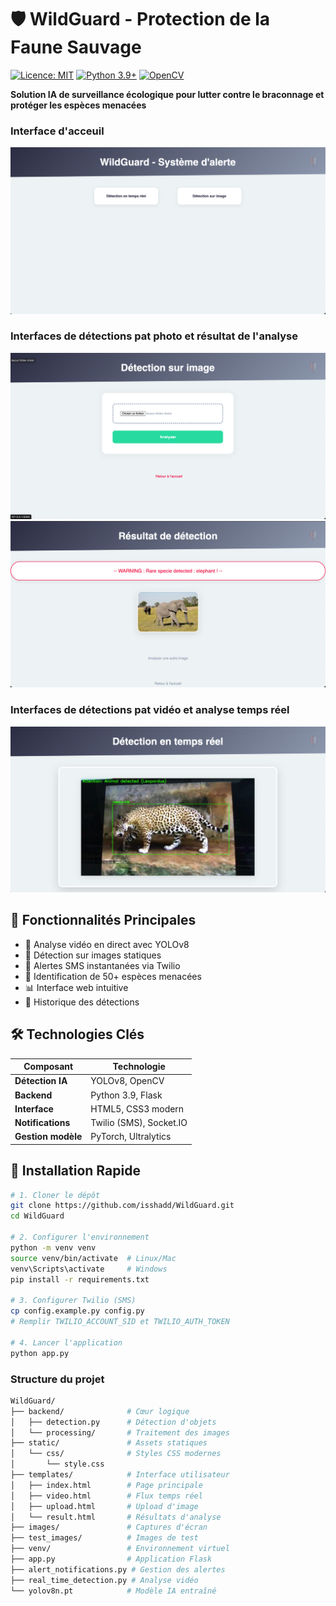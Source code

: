 # 🛡️ WildGuard - Protection de la Faune Sauvage

[![Licence: MIT](https://img.shields.io/badge/Licence-MIT-yellow.svg)](https://opensource.org/licenses/MIT)
[![Python 3.9+](https://img.shields.io/badge/Python-3.9+-blue.svg)](https://www.python.org/)
[![OpenCV](https://img.shields.io/badge/OpenCV-4.7-green.svg)](https://opencv.org/)

**Solution IA de surveillance écologique pour lutter contre le braconnage et protéger les espèces menacées**

### Interface d'acceuil

![Interface WildGuard](images/index.png)

### Interfaces de détections pat photo et résultat de l'analyse

![Interface de détection par photo](images/photo.png)
![Résultat de la détection par photo](images/result.png)

### Interfaces de détections pat vidéo et analyse temps réel

![Interface de détection par vidéo](images/video.png)

## 🌟 Fonctionnalités Principales
- 🎥 Analyse vidéo en direct avec YOLOv8
- 📸 Détection sur images statiques
- 🔔 Alertes SMS instantanées via Twilio
- 🦁 Identification de 50+ espèces menacées
- 📊 Interface web intuitive
- 🚨 Historique des détections

## 🛠 Technologies Clés
| Composant               | Technologie                          |
|-------------------------|--------------------------------------|
| **Détection IA**        | YOLOv8, OpenCV                       |
| **Backend**             | Python 3.9, Flask                    |
| **Interface**           | HTML5, CSS3 modern                   |
| **Notifications**       | Twilio (SMS), Socket.IO              |
| **Gestion modèle**      | PyTorch, Ultralytics                 |

## 🚀 Installation Rapide

```bash
# 1. Cloner le dépôt
git clone https://github.com/isshadd/WildGuard.git
cd WildGuard

# 2. Configurer l'environnement
python -m venv venv
source venv/bin/activate  # Linux/Mac
venv\Scripts\activate     # Windows
pip install -r requirements.txt

# 3. Configurer Twilio (SMS)
cp config.example.py config.py
# Remplir TWILIO_ACCOUNT_SID et TWILIO_AUTH_TOKEN

# 4. Lancer l'application
python app.py
```

### **Structure du projet**

```bash
WildGuard/
├── backend/              # Cœur logique
│   ├── detection.py      # Détection d'objets
│   └── processing/       # Traitement des images
├── static/               # Assets statiques
│   └── css/              # Styles CSS modernes
│       └── style.css     
├── templates/            # Interface utilisateur
│   ├── index.html        # Page principale
│   ├── video.html        # Flux temps réel
│   ├── upload.html       # Upload d'image
│   └── result.html       # Résultats d'analyse
├── images/               # Captures d'écran
├── test_images/          # Images de test
├── venv/                 # Environnement virtuel
├── app.py                # Application Flask
├── alert_notifications.py # Gestion des alertes
├── real_time_detection.py # Analyse vidéo
└── yolov8n.pt            # Modèle IA entraîné
```
